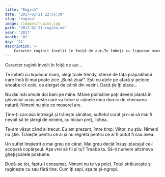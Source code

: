```yaml
---
title: "Rugină"
date: '2017-02-21 22:56:39'
slug: 'rugina'
image: /images/rugina.jpg
path: '2017-02-21-rugina.md'
year: '2017'
month: '02'
day: '21'
description: >-
    Caracter ruginit învelit în foiță de aur…Te îmbeți cu liqueour maro, alegi țoale trendy, șterse de fața prăpăditului care încă îți mai poate zice „Bună ziua!”. Ești cu ațele pe  afară și petece snoab
---
```

<div class="kg-card-markdown"><p dir="ltr">Caracter ruginit învelit în foiță de aur…</p>
<p dir="ltr">Te îmbeți cu liqueour maro, alegi țoale trendy, șterse de fața prăpăditului care încă îți mai poate zice „Bună ziua!”. Ești cu ațele pe  afară și petece snoabe ici-colo, ca alergat de câinii din vecini. Dacă ție îți place...</p>
<p dir="ltr">Nu dai măi omule doi bani pe mine. Mâine poimâine poți deveni plantă în ghiveciul uriaș peste care va trece și câinele meu dornic de chemarea naturii. Nimeni nu știe ce mosorel are.</p>
<p dir="ltr">Ține-ți carcasa întreagă și trăiește sănătos, sufletul curat și n-ai să mai fi nevoit să te ștergi de nimeni, cu niciun preț, lichea.</p>
<p dir="ltr">Te-am văzut când ai  trecut. Eu am prezent, între timp. Viitor, nu știu. Nimeni nu știe. Trăiește pentru ce ai și nu regreta pentru ce ai fi putut fi sau avea.</p>
<p dir="ltr">Un suflet împietrit e mai greu de cărat. Mai greu decât însuși placajul ce-i acoperă copârșeul. Așa vrei să fii și tu? Treaba ta. Să-ți numere altcineva ghețișoarele postume.</p>
<p dir="ltr">Ducă-se tot, faptu-i  consumat. Nimeni nu te va polei. Totul strălucește și ruginește cu sau fără tine. Cum îți sapi, așa te și-ngropi.</p>
<p>
 </p>
</div>
    